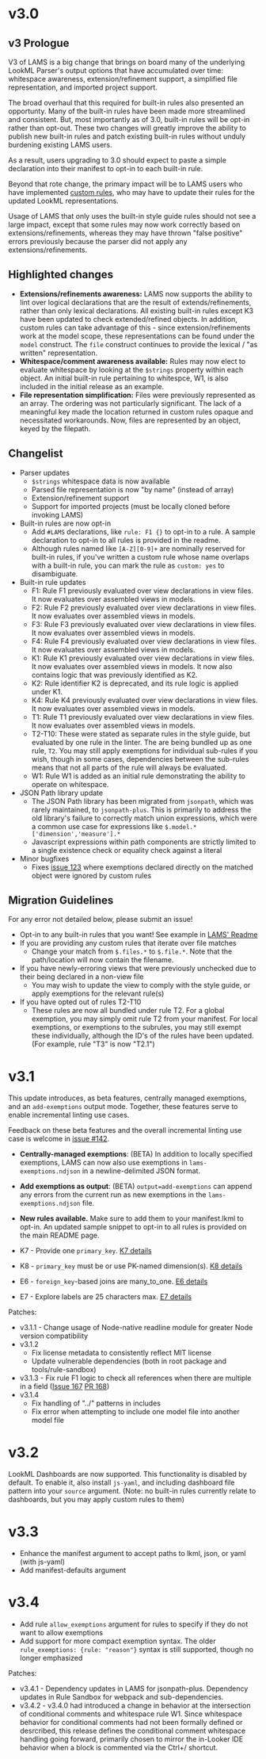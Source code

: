 
# v3.0

## v3 Prologue

V3 of LAMS is a big change that brings on board many of the underlying LookML Parser's output options that have accumulated over time: whitespace awareness, extension/refinement support, a simplified file representation, and imported project support.

The broad overhaul that this required for built-in rules also presented an opportunty. Many of the built-in rules have been made more streamlined and consistent. But, most importantly as of 3.0, built-in rules will be opt-in rather than opt-out. These two changes will greatly improve the ability to publish new built-in rules and patch existing built-in rules without unduly burdening existing LAMS users.

As a result, users upgrading to 3.0 should expect to paste a simple declaration into their manifest to opt-in to each built-in rule.

Beyond that rote change, the primary impact will be to LAMS users who have implemented [custom rules](https://looker-open-source.github.io/look-at-me-sideways/customizing-lams), who may have to update their rules for the updated LookML representations.

Usage of LAMS that only uses the built-in style guide rules should not see a large impact, except that some rules may now work correctly based on extensions/refinements, whereas they may have thrown "false positive" errors previously because the parser did not apply any extensions/refinements.

## Highlighted changes

- **Extensions/refinements awareness:** LAMS now supports the ability to lint over logical declarations that are the result of extends/refinements, rather than only lexical declarations. All existing built-in rules except K3 have been updated to check extended/refined objects. In addition, custom rules can take advantage of this - since extension/refinements work at the model scope, these representations can be found under the `model` construct. The `file` construct continues to provide the lexical / "as written" representation. 
- **Whitespace/comment awareness available:** Rules may now elect to evaluate whitespace by looking at the `$strings` property within each object. An initial built-in rule pertaining to whitespce, W1, is also included in the initial release as an example.
- **File representation simplification:** Files were previously represented as an array. The ordering was not particularly significant. The lack of a meaningful key made the location returned in custom rules opaque and necessitated workarounds. Now, files are represented by an object, keyed by the filepath.

## Changelist
- Parser updates
	- `$strings` whitespace data is now available
	- Parsed file representation is now "by name" (instead of array) 
	- Extension/refinement support
	- Support for imported projects (must be locally cloned before invoking LAMS)
- Built-in rules are now opt-in
	- Add `#LAMS` declarations, like `rule: F1 {}` to opt-in to a rule. A sample declaration to opt-in to all rules is provided in the readme.
	- Although rules named like `[A-Z][0-9]+` are nominally reserved for built-in rules, if you've written a custom rule whose name overlaps with a built-in rule, you can mark the rule as `custom: yes` to disambiguate.
- Built-in rule updates
	- F1: Rule F1 previously evaluated over view declarations in view files. It now evaluates over assembled views in models.
	- F2: Rule F2 previously evaluated over view declarations in view files. It now evaluates over assembled views in models.
	- F3: Rule F3 previously evaluated over view declarations in view files. It now evaluates over assembled views in models.
	- F4: Rule F4 previously evaluated over view declarations in view files. It now evaluates over assembled views in models.
	- K1: Rule K1 previously evaluated over view declarations in view files. It now evaluates over assembled views in models. It now also contains logic that was previously identified as K2.
	- K2: Rule identifier K2 is deprecated, and its rule logic is applied under K1.
	- K4: Rule K4 previously evaluated over view declarations in view files. It now evaluates over assembled views in models.
	- T1: Rule T1 previously evaluated over view declarations in view files. It now evaluates over assembled views in models.
	- T2-T10: These were stated as separate rules in the style guide, but evaluated by one rule in the linter. The are being bundled up as one rule, `T2`. You may still apply exemptions for individual sub-rules if you wish, though in some cases, dependencies between the sub-rules means that not all parts of the rule will always be evaluated.
	- W1: Rule W1 is added as an initial rule demonstrating the ability to operate on whitespace.
- JSON Path library update
	- The JSON Path library has been migrated from `jsonpath`, which was rarely maintained, to `jsonpath-plus`. This is primarily to address the old library's failure to correctly match union expressions, which were a common use case for expressions like `$.model.*['dimension','measure'].*`
	- Javascript expressions within path components are strictly limited to a single existence check or equality check against a literal
- Minor bugfixes
	- Fixes [issue 123](https://github.com/looker-open-source/look-at-me-sideways/issues/123) where exemptions declared directly on the matched object were ignored by custom rules

## Migration Guidelines

For any error not detailed below, please submit an issue!

- Opt-in to any built-in rules that you want! See example in [LAMS' Readme](../README.md)
- If you are providing any custom rules that iterate over file matches
	- Change your match from `$.files.*` to `$.file.*`. Note that the path/location will now contain the filename.
- If you have newly-erroring views that were previously unchecked due to their being declared in a non-view file
	- You may wish to update the view to comply with the style guide, or apply exemptions for the relevant rule(s)
- If you have opted out of rules T2-T10
	- These rules are now all bundled under rule T2. For a global exemption, you may simply omit rule T2 from your manifest. For local exemptions, or exemptions to the subrules, you may still exempt these individually, although the ID's of the rules have been updated. (For example, rule "T3" is now "T2.1")

# v3.1

This update introduces, as beta features, centrally managed exemptions, and an `add-exemptions` output mode. Together, these features serve to enable incremental linting use cases.

Feedback on these beta features and the overall incremental linting use case is welcome in [issue #142](https://github.com/looker-open-source/look-at-me-sideways/issues/142).

- **Centrally-managed exemptions**: (BETA) In addition to locally specified exemptions, LAMS can now also use exemptions in `lams-exemptions.ndjson` in a newline-delimited JSON format.
- **Add exemptions as output**: (BETA) `output=add-exemptions` can append any errors from the current run as new exemptions in the `lams-exemptions.ndjson` file.
- **New rules available.** Make sure to add them to your manifest.lkml to opt-in. An updated sample snippet to opt-in to all rules is provided on the main README page.

- K7 - Provide one `primary_key`. [K7 details](https://looker-open-source.github.io/look-at-me-sideways/rules.html#k7)
- K8 - `primary_key` must be or use PK-named dimension(s). [K8 details](https://looker-open-source.github.io/look-at-me-sideways/rules.html#k8)
- E6 - `foreign_key`-based joins are many_to_one. [E6 details](https://looker-open-source.github.io/look-at-me-sideways/rules.html#e6)
- E7 - Explore labels are 25 characters max. [E7 details](https://looker-open-source.github.io/look-at-me-sideways/rules.html#e7)

Patches:

- v3.1.1 - Change usage of Node-native readline module for greater Node version compatibility
- v3.1.2
	- Fix license metadata to consistently reflect MIT license
	- Update vulnerable dependencies (both in root package and tools/rule-sandbox)
- v3.1.3 - Fix rule F1 logic to check all references when there are multiple in a field ([Issue 167](https://github.com/looker-open-source/look-at-me-sideways/issues/167) [PR 168](https://github.com/looker-open-source/look-at-me-sideways/pull/168))
- v3.1.4
	- Fix handling of "../" patterns in includes
	- Fix error when attempting to include one model file into another model file

# v3.2

LookML Dashboards are now supported. This functionality is disabled by default. To enable it, also install `js-yaml`, and including dashboard file pattern into your `source` argument. (Note: no built-in rules currently relate to dashboards, but you may apply custom rules to them)

# v3.3

- Enhance the manifest argument to accept paths to lkml, json, or yaml (with js-yaml)
- Add manifest-defaults argument

# v3.4

- Add rule `allow_exemptions` argument for rules to specify if they do not want to allow exemptions
- Add support for more compact exemption syntax. The older `rule_exemptions: {rule: "reason"}` syntax is still supported, though no longer emphasized

Patches:

- v3.4.1 - Dependency updates in LAMS for jsonpath-plus. Dependency updates in Rule Sandbox for webpack and sub-dependencies.
- v3.4.2 - v3.4.0 had introduced a change in behavior at the intersection of conditional comments and whitespace rule W1. Since whitespace behavior for conditional comments had not been formally defined or desrcribed, this release defines the conditional comment whitespace handling going forward, primarily chosen to mirror the in-Looker IDE behavior when a block is commented via the Ctrl+/ shortcut. 